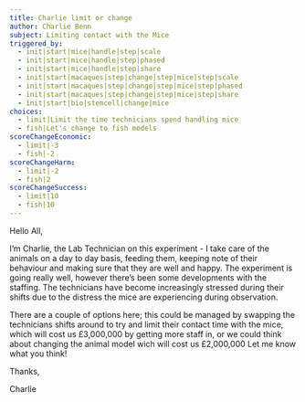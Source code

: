 ```yaml
---
title: Charlie limit or change
author: Charlie Benn
subject: Limiting contact with the Mice
triggered_by:
  - init|start|mice|handle|step|scale
  - init|start|mice|handle|step|phased
  - init|start|mice|handle|step|share
  - init|start|macaques|step|change|step|mice|step|scale
  - init|start|macaques|step|change|step|mice|step|phased
  - init|start|macaques|step|change|step|mice|step|share
  - init|start|bio|stemcell|change|mice
choices:
  - limit|Limit the time technicians spend handling mice
  - fish|Let's change to fish models
scoreChangeEconomic:
  - limit|-3
  - fish|-2
scoreChangeHarm:
  - limit|-2
  - fish|2
scoreChangeSuccess:
  - limit|10
  - fish|10
---
```


Hello All,

I’m Charlie, the Lab Technician on this experiment - I take care of the animals on a day to day basis, feeding them, keeping note of their behaviour and making sure that they are well and happy. The experiment is going really well, however there’s been some developments with the staffing. The technicians have become increasingly stressed during their shifts due to the distress the mice are experiencing during observation.

There are a couple of options here; this could be managed by swapping the technicians shifts around to try and limit their contact time with the mice, which will cost us £3,000,000 by getting more staff in, or we could think about changing the animal model wich will cost us £2,000,000 Let me know what you think!

Thanks,

Charlie
